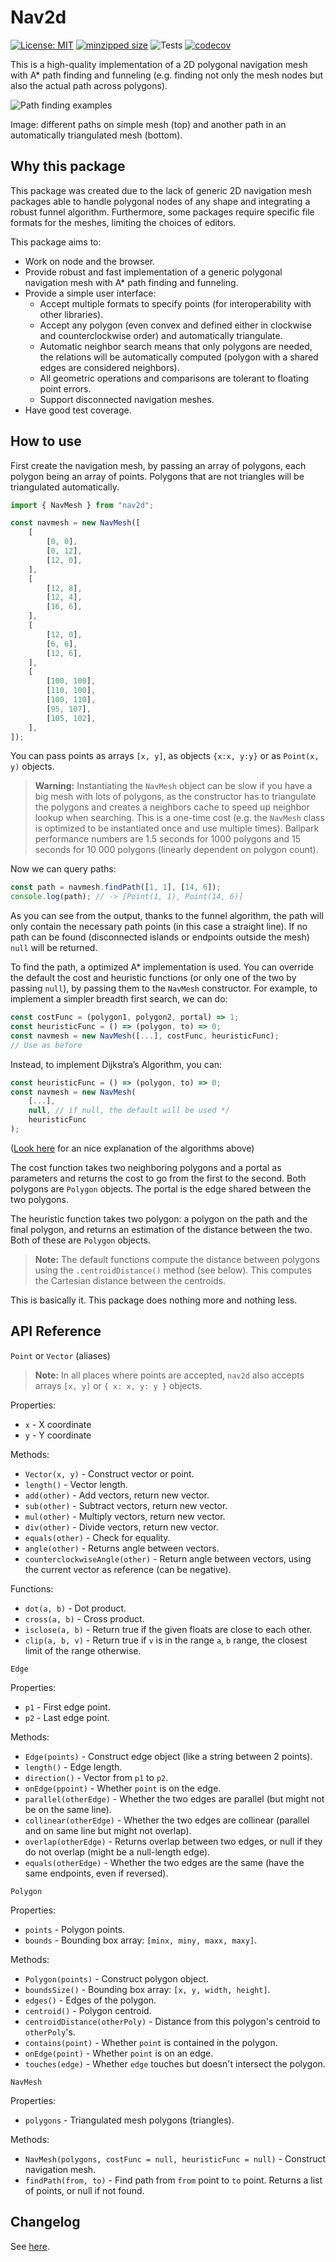 # Nav2d

[![License: MIT](https://img.shields.io/badge/License-MIT-green.svg)](https://opensource.org/licenses/MIT)
[![minzipped size](https://badgen.net/bundlephobia/minzip/nav2d)](https://bundlephobia.com/result?p=nav2d)
![Tests](https://github.com/frapa/nav2d/workflows/Tests/badge.svg)
[![codecov](https://codecov.io/gh/frapa/nav2d/branch/master/graph/badge.svg)](https://codecov.io/gh/frapa/nav2d)

This is a high-quality implementation of a 2D polygonal navigation mesh with A\* path finding
and funneling (e.g. finding not only the mesh nodes but also the actual path across polygons).

![Path finding examples](docs/images/paths.png)

Image: different paths on simple mesh (top) and another path in an automatically triangulated
mesh (bottom).

## Why this package

This package was created due to the lack of generic 2D navigation mesh packages
able to handle polygonal nodes of any shape and integrating a robust funnel algorithm.
Furthermore, some packages require specific file formats for the meshes,
limiting the choices of editors.

This package aims to:

-   Work on node and the browser.
-   Provide robust and fast implementation of a generic polygonal navigation mesh with
    A\* path finding and funneling.
-   Provide a simple user interface:
    -   Accept multiple formats to specify points (for interoperability with other libraries).
    -   Accept any polygon (even convex and defined either in clockwise and counterclockwise
        order) and automatically triangulate.
    -   Automatic neighbor search means that only polygons are needed,
        the relations will be automatically computed (polygon with a shared edges
        are considered neighbors).
    -   All geometric operations and comparisons are tolerant to floating point errors.
    -   Support disconnected navigation meshes.
-   Have good test coverage.

## How to use

First create the navigation mesh, by passing an array of polygons,
each polygon being an array of points.
Polygons that are not triangles will be triangulated automatically.

```javascript
import { NavMesh } from "nav2d";

const navmesh = new NavMesh([
    [
        [0, 0],
        [0, 12],
        [12, 0],
    ],
    [
        [12, 8],
        [12, 4],
        [16, 6],
    ],
    [
        [12, 0],
        [6, 6],
        [12, 6],
    ],
    [
        [100, 100],
        [110, 100],
        [100, 110],
        [95, 107],
        [105, 102],
    ],
]);
```

You can pass points as arrays `[x, y]`, as objects `{x:x, y:y}` or
as `Point(x, y)` objects.

> **Warning:** Instantiating the `NavMesh` object can be slow if you have a big mesh with lots
> of polygons, as the constructor has to triangulate the polygons and creates
> a neighbors cache to speed up neighbor lookup when searching. This is a one-time
> cost (e.g. the `NavMesh` class is optimized to be instantiated once and use multiple
> times). Ballpark performance numbers are 1.5 seconds for 1000 polygons and 15 seconds for
> 10 000 polygons (linearly dependent on polygon count).

Now we can query paths:

```javascript
const path = navmesh.findPath([1, 1], [14, 6]);
console.log(path); // -> [Point(1, 1), Point(14, 6)]
```

As you can see from the output, thanks to the funnel algorithm, the path will only
contain the necessary path points (in this case a straight line). If no path can be
found (disconnected islands or endpoints outside the mesh) `null` will be returned.

To find the path, a optimized A\* implementation is used. You can override the default
the cost and heuristic functions (or only one of the two by passing `null`), by passing them to the
`NavMesh` constructor. For example, to implement a simpler breadth first search, we can do:

```javascript
const costFunc = (polygon1, polygon2, portal) => 1;
const heuristicFunc = () => (polygon, to) => 0;
const navmesh = new NavMesh([...], costFunc, heuristicFunc);
// Use as before
```

Instead, to implement Dijkstra’s Algorithm, you can:

```javascript
const heuristicFunc = () => (polygon, to) => 0;
const navmesh = new NavMesh(
    [...],
    null, // if null, the default will be used */
    heuristicFunc
);
```

([Look here](https://www.redblobgames.com/pathfinding/a-star/introduction.html)
for an nice explanation of the algorithms above)

The cost function takes two neighboring polygons and a portal as parameters and
returns the cost to go from the first to the second. Both polygons are `Polygon` objects.
The portal is the edge shared between the two polygons.

The heuristic function takes two polygon: a polygon on the path and the final polygon,
and returns an estimation of the distance between the two. Both of these are `Polygon` objects.

> **Note:** The default functions compute the distance between polygons using the
> `.centroidDistance()` method (see below). This computes the Cartesian distance
> between the centroids.

This is basically it. This package does nothing more and nothing less.

## API Reference

`Point` or `Vector` (aliases)

> **Note:** In all places where points are accepted, `nav2d` also accepts
> arrays `[x, y]` or `{ x: x, y: y }` objects.

Properties:

-   `x` - X coordinate
-   `y` - Y coordinate

Methods:

-   `Vector(x, y)` - Construct vector or point.
-   `length()` - Vector length.
-   `add(other)` - Add vectors, return new vector.
-   `sub(other)` - Subtract vectors, return new vector.
-   `mul(other)` - Multiply vectors, return new vector.
-   `div(other)` - Divide vectors, return new vector.
-   `equals(other)` - Check for equality.
-   `angle(other)` - Returns angle between vectors.
-   `counterclockwiseAngle(other)` - Return angle between vectors,
    using the current vector as reference (can be negative).

Functions:

-   `dot(a, b)` - Dot product.
-   `cross(a, b)` - Cross product.
-   `isclose(a, b)` - Return true if the given floats are close to each other.
-   `clip(a, b, v)` - Return true if `v` is in the range `a`, `b` range,
    the closest limit of the range otherwise.

`Edge`

Properties:

-   `p1` - First edge point.
-   `p2` - Last edge point.

Methods:

-   `Edge(points)` - Construct edge object (like a string between 2 points).
-   `length()` - Edge length.
-   `direction()` - Vector from `p1` to `p2`.
-   `onEdge(ppoint)` - Whether `point` is on the edge.
-   `parallel(otherEdge)` - Whether the two edges are parallel (but might not be on the same line).
-   `collinear(otherEdge)` - Whether the two edges are collinear (parallel and on same line but might not overlap).
-   `overlap(otherEdge)` - Returns overlap between two edges, or null if they do not overlap (might be a null-length edge).
-   `equals(otherEdge)` - Whether the two edges are the same (have the same endpoints, even if reversed).

`Polygon`

Properties:

-   `points` - Polygon points.
-   `bounds` - Bounding box array: `[minx, miny, maxx, maxy]`.

Methods:

-   `Polygon(points)` - Construct polygon object.
-   `boundsSize()` - Bounding box array: `[x, y, width, height]`.
-   `edges()` - Edges of the polygon.
-   `centroid()` - Polygon centroid.
-   `centroidDistance(otherPoly)` - Distance from this polygon's centroid to `otherPoly`'s.
-   `contains(point)` - Whether `point` is contained in the polygon.
-   `onEdge(point)` - Whether `point` is on an edge.
-   `touches(edge)` - Whether `edge` touches but doesn't intersect the polygon.

`NavMesh`

Properties:

-   `polygons` - Triangulated mesh polygons (triangles).

Methods:

-   `NavMesh(polygons, costFunc = null, heuristicFunc = null)` - Construct navigation mesh.
-   `findPath(from, to)` - Find path from `from` point to `to` point. Returns a list of points, or null if not found.

## Changelog

See [here](./CHANGELOG.md).
